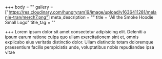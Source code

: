 +++
body = ""
gallery = ["https://res.cloudinary.com/hungryram19/image/upload/v1636411281/melanie-tran/merch7.png"]
meta_description = ""
title = "All the Smoke Hoodie Small Logo"
title_tag = ""

+++
Lorem ipsum dolor sit amet consectetur adipisicing elit. Deleniti a ipsum earum ratione culpa quo ullam exercitationem sint et, omnis explicabo eius veritatis distinctio dolor. Ullam distinctio totam doloremque praesentium facilis perspiciatis unde, voluptatibus nobis repudiandae ipsa vitae